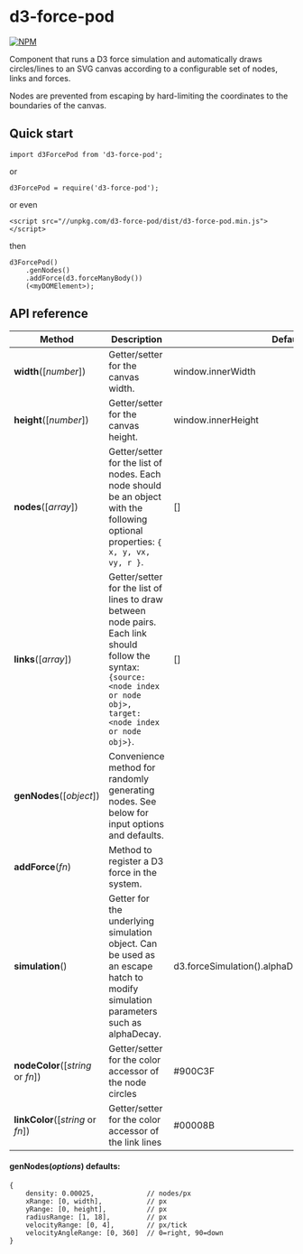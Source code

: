 # d3-force-pod

[![NPM](https://nodei.co/npm/d3-force-pod.png?compact=true)](https://nodei.co/npm/d3-force-pod/)

Component that runs a D3 force simulation and automatically draws circles/lines to an SVG canvas according to a configurable set of nodes, links and forces.

Nodes are prevented from escaping by hard-limiting the coordinates to the boundaries of the canvas.

## Quick start

```
import d3ForcePod from 'd3-force-pod';
```
or
```
d3ForcePod = require('d3-force-pod');
```
or even
```
<script src="//unpkg.com/d3-force-pod/dist/d3-force-pod.min.js"></script>
```
then
```
d3ForcePod()
    .genNodes()
    .addForce(d3.forceManyBody())
    (<myDOMElement>);
```

## API reference

| Method | Description | Default |
| ------------------ | -------------------------------------------------------------------------------------------------------------------------- | ------------- |
| <b>width</b>([<i>number</i>]) | Getter/setter for the canvas width. | window.innerWidth |
| <b>height</b>([<i>number</i>]) | Getter/setter for the canvas height. | window.innerHeight |
| <b>nodes</b>([<i>array</i>]) | Getter/setter for the list of nodes. Each node should be an object with the following optional properties: `{ x, y, vx, vy, r }`. | [] |
| <b>links</b>([<i>array</i>]) | Getter/setter for the list of lines to draw between node pairs. Each link should follow the syntax: `{source: <node index or node obj>, target: <node index or node obj>}`. | [] |
| <b>genNodes</b>([<i>object</i>]) | Convenience method for randomly generating nodes. See below for input options and defaults. ||
| <b>addForce</b>(<i>fn</i>) | Method to register a D3 force in the system. ||
| <b>simulation</b>() | Getter for the underlying simulation object. Can be used as an escape hatch to modify simulation parameters such as alphaDecay. | d3.forceSimulation().alphaDecay(0).velocityDecay(0) |
| <b>nodeColor</b>([<i>string</i> or <i>fn</i>]) | Getter/setter for the color accessor of the node circles | #900C3F |
| <b>linkColor</b>([<i>string</i> or <i>fn</i>]) | Getter/setter for the color accessor of the link lines | #00008B |

#### genNodes(<i>options</i>) defaults:

```
{
    density: 0.00025,             // nodes/px
    xRange: [0, width],           // px
    yRange: [0, height],          // px
    radiusRange: [1, 18],         // px
    velocityRange: [0, 4],        // px/tick
    velocityAngleRange: [0, 360]  // 0=right, 90=down
}
```